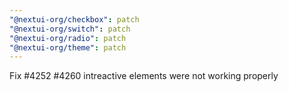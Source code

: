 ```yaml
---
"@nextui-org/checkbox": patch
"@nextui-org/switch": patch
"@nextui-org/radio": patch
"@nextui-org/theme": patch
---
```


Fix #4252 #4260 intreactive elements were not working properly
